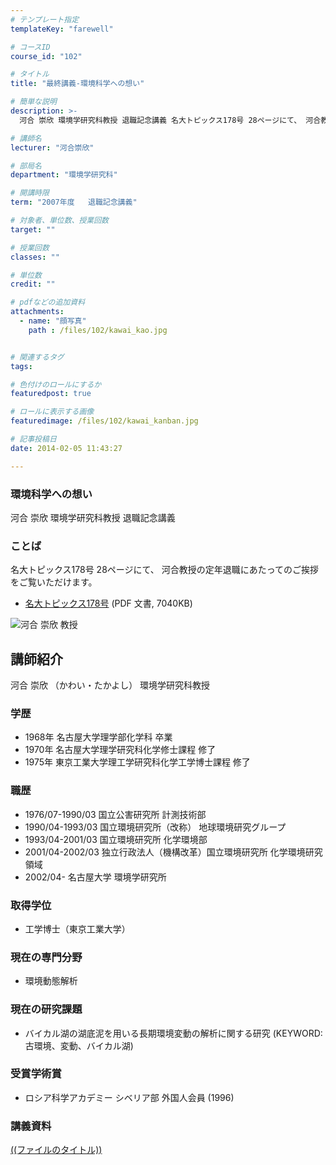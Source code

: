 ```yaml
---
# テンプレート指定
templateKey: "farewell"

# コースID
course_id: "102"

# タイトル
title: "最終講義-環境科学への想い"

# 簡単な説明
description: >-
  河合 崇欣 環境学研究科教授 退職記念講義 名大トピックス178号 28ページにて、 河合教授の定年退職にあたってのご挨拶をご覧いただけます。   * [名大トピックス178号](ht...

# 講師名
lecturer: "河合崇欣"

# 部局名
department: "環境学研究科"

# 開講時限
term: "2007年度	退職記念講義"

# 対象者、単位数、授業回数
target: ""

# 授業回数
classes: ""

# 単位数
credit: ""

# pdfなどの追加資料
attachments: 
  - name: "顔写真" 
    path : /files/102/kawai_kao.jpg


# 関連するタグ
tags:

# 色付けのロールにするか
featuredpost: true

# ロールに表示する画像
featuredimage: /files/102/kawai_kanban.jpg

# 記事投稿日
date: 2014-02-05 11:43:27

---
```

### 環境科学への想い 

河合 崇欣 環境学研究科教授 退職記念講義 

### ことば

名大トピックス178号 28ページにて、 河合教授の定年退職にあたってのご挨拶をご覧いただけます。 

  * [名大トピックス178号](http://www.nagoya-u.ac.jp/about-nu/public-relations/publication/upload_images/no178.pdf) (PDF 文書, 7040KB)

![河合 崇欣 教授](/files/102/kawai_kao.jpg) 
## 講師紹介

河合 崇欣 （かわい・たかよし） 環境学研究科教授 

### 学歴

  * 1968年 名古屋大学理学部化学科 卒業
  * 1970年 名古屋大学理学研究科化学修士課程 修了
  * 1975年 東京工業大学理工学研究科化学工学博士課程 修了

### 職歴

  * 1976/07-1990/03 国立公害研究所 計測技術部
  * 1990/04-1993/03 国立環境研究所（改称） 地球環境研究グループ
  * 1993/04-2001/03 国立環境研究所 化学環境部
  * 2001/04-2002/03 独立行政法人（機構改革）国立環境研究所 化学環境研究領域
  * 2002/04- 名古屋大学 環境学研究所

### 取得学位

  * 工学博士（東京工業大学）

### 現在の専門分野

  * 環境動態解析

### 現在の研究課題

  * バイカル湖の湖底泥を用いる長期環境変動の解析に関する研究 (KEYWORD:古環境、変動、バイカル湖)

### 受賞学術賞

  * ロシア科学アカデミー シベリア部 外国人会員 (1996)
### 講義資料


[((ファイルのタイトル))](/files/102/((ファイル名))) 
